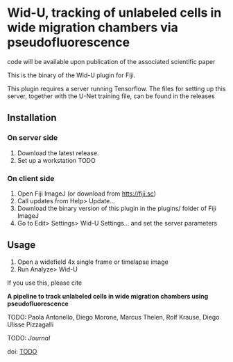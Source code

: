 # Wid-U, tracking of unlabeled cells in wide migration chambers via pseudofluorescence

code will be available upon publication of the associated scientific paper

This is the binary of the Wid-U plugin for Fiji.

This plugin requires a server running Tensorflow. The files for setting up this server, together with the U-Net training file, can be found in the releases

## Installation

### On server side

1. Download the latest release.
1. Set up a workstation TODO

### On client side

1. Open Fiji ImageJ (or download from [htts://fiji.sc](https://fiji.sc))
1. Call updates from Help> Update...
1. Download the binary version of this plugin in the plugins/ folder of Fiji ImageJ
1. Go to Edit> Settings> Wid-U Settings... and set the server parameters

## Usage

1. Open a widefield 4x single frame or timelapse image
1. Run Analyze> Wid-U

If you use this, please cite

**A pipeline to track unlabeled cells in wide migration chambers using pseudofluorescence**

TODO: Paola Antonello, Diego Morone, Marcus Thelen, Rolf Krause, Diego Ulisse Pizzagalli  

TODO: _Journal_

doi: [TODO](TODO)
